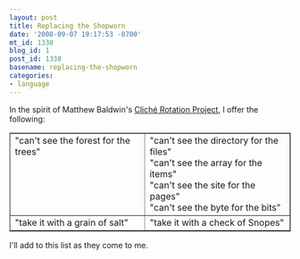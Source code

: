 ```yaml
---
layout: post
title: Replacing the Shopworn
date: '2008-09-07 19:17:53 -0700'
mt_id: 1338
blog_id: 1
post_id: 1338
basename: replacing-the-shopworn
categories:
- language
---
```

<p>
In the spirit of Matthew Baldwin's <a href="http://www.defectiveyeti.com/archives/001881.html">Clich&#xE9; Rotation Project</a>, I offer the following:
</p>
<table width="400" border="1" cellpadding="3" cellspacing="0">
<tr>
<td style="vertical-align:top;">"can't see the forest for the trees"</td>
<td>
"can't see the directory for the files"<br />
"can't see the array for the items"<br />
"can't see the site for the pages"<br />
"can't see the byte for the bits"
</td>
</tr>
<tr>
<td style="vertical-align:top;">"take it with a grain of salt"</td>
<td>
"take it with a check of Snopes"
</td>
</tr>
</table>
<p>
I'll add to this list as they come to me.
</p>
